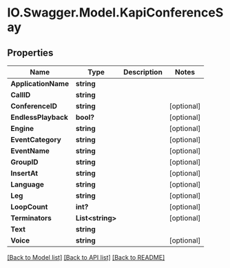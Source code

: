 # IO.Swagger.Model.KapiConferenceSay
## Properties

Name | Type | Description | Notes
------------ | ------------- | ------------- | -------------
**ApplicationName** | **string** |  | 
**CallID** | **string** |  | 
**ConferenceID** | **string** |  | [optional] 
**EndlessPlayback** | **bool?** |  | [optional] 
**Engine** | **string** |  | [optional] 
**EventCategory** | **string** |  | [optional] 
**EventName** | **string** |  | [optional] 
**GroupID** | **string** |  | [optional] 
**InsertAt** | **string** |  | [optional] 
**Language** | **string** |  | [optional] 
**Leg** | **string** |  | [optional] 
**LoopCount** | **int?** |  | [optional] 
**Terminators** | **List&lt;string&gt;** |  | [optional] 
**Text** | **string** |  | 
**Voice** | **string** |  | [optional] 

[[Back to Model list]](../README.md#documentation-for-models) [[Back to API list]](../README.md#documentation-for-api-endpoints) [[Back to README]](../README.md)

